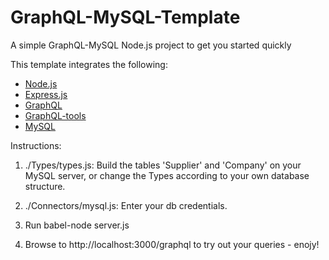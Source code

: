 # GraphQL-MySQL-Template
A simple GraphQL-MySQL Node.js project to get you started quickly

This template integrates the following:

- [Node.js](https://nodejs.org/en/)
- [Express.js](https://expressjs.com/)
- [GraphQL](http://graphql.org/)
- [GraphQL-tools](http://dev.apollodata.com/tools/graphql-tools/generate-schema.html)
- [MySQL](https://www.mysql.com/)

Instructions:

1) ./Types/types.js: Build the tables 'Supplier' and 'Company' on your MySQL server,
or change the Types according to your own database structure.

2) ./Connectors/mysql.js: Enter your db credentials.

3) Run babel-node server.js

4) Browse to http://localhost:3000/graphql to try out your queries - enojy!
